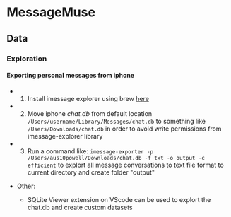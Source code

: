 # MessageMuse

## Data
### Exploration
#### Exporting personal messages from iphone
* 1) Install imessage explorer using brew [here](https://github.com/ReagentX/imessage-exporter/tree/develop)
* 2) Move iphone *chat.db* from default location `/Users/username/Library/Messages/chat.db` to something like `/Users/Downloads/chat.db` in order to avoid write permissions from imessage-explorer library
* 3) Run a command like: `imessage-exporter -p /Users/aus10powell/Downloads/chat.db -f txt -o output -c efficient` to explort all message conversations to text file format to current directory and create folder "output"

* Other:
    * SQLite Viewer extension on VScode can be used to explort the chat.db and create custom datasets